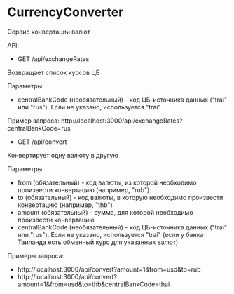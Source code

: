 # CurrencyConverter

Сервис конвертации валют

API:
- GET /api/exchangeRates

Возвращает список курсов ЦБ

Параметры:
- centralBankCode (необязательный) - код ЦБ-источника данных ("trai" или "rus"). Если не указано, используется "trai"

Пример запроса: http://localhost:3000/api/exchangeRates?centralBankCode=rus

- GET /api/convert

Конвертирует одну валюту в другую

Параметры:
- from (обязательный) - код валюты, из которой необходимо произвести конвертацию (например, "rub")
- to (обязательный) - код валюты, в которую необходимо произвести конвертацию (например, "thb")
- amount (обязательный) - сумма, для которой необходимо произвести конвертацию
- centralBankCode (необязательный) - код ЦБ-источника данных ("trai" или "rus"). Если не указано, используется "trai" (если у банка Таиланда есть обменный курс для указанных валют)

Примеры запроса:
- http://localhost:3000/api/convert?amount=1&from=usd&to=rub
- http://localhost:3000/api/convert?amount=1&from=usd&to=thb&centralBankCode=thai
